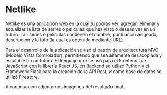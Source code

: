 # Netlike

Netlike es una aplicación web en la cual tu podrás ver, agregar, eliminar y actualizar la lista de series o peliculas que has visto o deseas ver en un futuro. Las series o peliculas contienen el nombre, puntuación asignada, descripción y la foto (la cual es obtenida mediante URL).

Para el desarrollo de la aplicación se usó el patrón de arquitecutura MVC (Modelo Vista Controlador), permitiendo que sea altamente desacoplada y escalable en un futuro. El lenguaje que se usó para el Frontend fue JavaScript con la librería React JS, en Backend se utilizó Python y el Framework Flask para la creación de la API Rest, y como base de datos se utilizó Firestore.

A continuación adjuntamos imágenes del resultado final.

